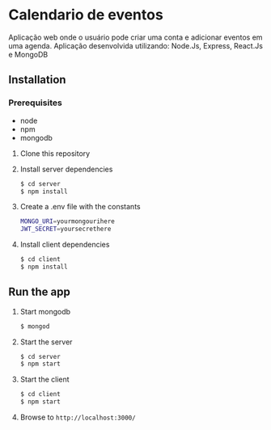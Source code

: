 # Calendario de eventos

Aplicação web onde o usuário pode criar uma conta e adicionar eventos em uma agenda. Aplicação desenvolvida utilizando: Node.Js, Express, React.Js e MongoDB

## Installation

### Prerequisites

- node
- npm
- mongodb

1. Clone this repository

2. Install server dependencies
   ```bash
   $ cd server
   $ npm install
   ```
3. Create a .env file with the constants
   ```bash
   MONGO_URI=yourmongourihere
   JWT_SECRET=yoursecrethere
   ```
4. Install client dependencies
   ```bash
   $ cd client
   $ npm install
   ```

## Run the app

1. Start mongodb
   ```bash
   $ mongod
   ```
2. Start the server
   ```bash
   $ cd server
   $ npm start
   ```
3. Start the client
   ```bash
   $ cd client
   $ npm start
   ```
4. Browse to `http://localhost:3000/`
